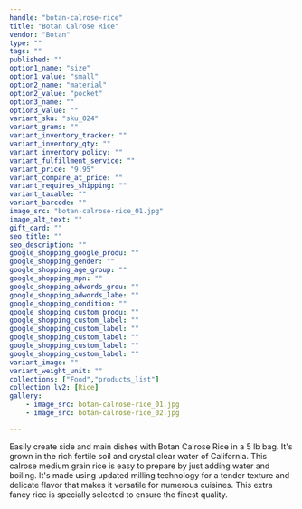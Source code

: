 ```yaml
---
handle: "botan-calrose-rice"
title: "Botan Calrose Rice"
vendor: "Botan"
type: ""
tags: ""
published: ""
option1_name: "size"
option1_value: "small"
option2_name: "material"
option2_value: "pocket"
option3_name: ""
option3_value: ""
variant_sku: "sku_024"
variant_grams: ""
variant_inventory_tracker: ""
variant_inventory_qty: ""
variant_inventory_policy: ""
variant_fulfillment_service: ""
variant_price: "9.95"
variant_compare_at_price: ""
variant_requires_shipping: ""
variant_taxable: ""
variant_barcode: ""
image_src: "botan-calrose-rice_01.jpg"
image_alt_text: ""
gift_card: ""
seo_title: ""
seo_description: ""
google_shopping_google_produ: ""
google_shopping_gender: ""
google_shopping_age_group: ""
google_shopping_mpn: ""
google_shopping_adwords_grou: ""
google_shopping_adwords_labe: ""
google_shopping_condition: ""
google_shopping_custom_produ: ""
google_shopping_custom_label: ""
google_shopping_custom_label: ""
google_shopping_custom_label: ""
google_shopping_custom_label: ""
google_shopping_custom_label: ""
variant_image: ""
variant_weight_unit: ""
collections: ["Food","products_list"]
collection_lv2: [Rice]
gallery: 
    - image_src: botan-calrose-rice_01.jpg
    - image_src: botan-calrose-rice_02.jpg

---
```


Easily create side and main dishes with Botan Calrose Rice in a 5 lb bag. It's grown in the rich fertile soil and crystal clear water of California. This calrose medium grain rice is easy to prepare by just adding water and boiling. It's made using updated milling technology for a tender texture and delicate flavor that makes it versatile for numerous cuisines. This extra fancy rice is specially selected to ensure the finest quality.
